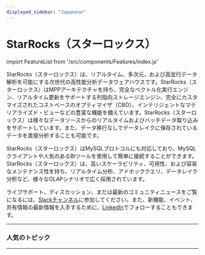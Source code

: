 ```yaml
---
displayed_sidebar: "Japanese"
---
```


# StarRocks（スターロックス）

import FeatureList from '/src/components/Features/index.js'

StarRocks（スターロックス）は、リアルタイム、多次元、および高並行データ解析を可能にする次世代の高性能分析データウェアハウスです。StarRocks（スターロックス）はMPPアーキテクチャを持ち、完全なベクトル化実行エンジン、リアルタイム更新をサポートする列指向ストレージエンジン、完全にカスタマイズされたコストベースのオプティマイザ（CBO）、インテリジェントなマテリアライズド・ビューなどの豊富な機能を備えています。StarRocks（スターロックス）は様々なデータソースからのリアルタイムおよびバッチデータ取り込みをサポートしています。また、データ移行なしでデータレイクに保存されているデータを直接分析することも可能です。

StarRocks（スターロックス）はMySQLプロトコルにも対応しており、MySQLクライアントや人気のあるBIツールを使用して簡単に接続することができます。StarRocks（スターロックス）は、高いスケーラビリティ、可用性、および容易なメンテナンス性を持ち、リアルタイム分析、アドホッククエリ、データレイク分析など、様々なOLAPシナリオで広く採用されています。

ライブサポート、ディスカッション、または最新のコミュニティニュースをご覧になるには、[Slackチャンネル](https://join.slack.com/t/starrocks/shared_invite/zt-z5zxqr0k-U5lrTVlgypRIV8RbnCIAzg)に参加してください。また、新機能、イベント、共有情報の最新情報を入手するために、[LinkedIn](https://www.linkedin.com/company/starrocks)でフォローすることもできます。

---

### 人気のトピック

<FeatureList language="Japanese" />

---
